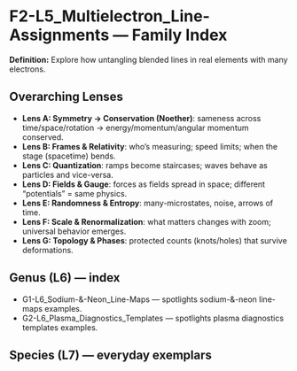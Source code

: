 # F2-L5_Multielectron_Line-Assignments — Family Index
**Definition:** Explore how untangling blended lines in real elements with many electrons.

## Overarching Lenses

- **Lens A: Symmetry -> Conservation (Noether)**: sameness across time/space/rotation → energy/momentum/angular momentum conserved.
- **Lens B: Frames & Relativity**: who’s measuring; speed limits; when the stage (spacetime) bends.
- **Lens C: Quantization**: ramps become staircases; waves behave as particles and vice-versa.
- **Lens D: Fields & Gauge**: forces as fields spread in space; different “potentials” = same physics.
- **Lens E: Randomness & Entropy**: many-microstates, noise, arrows of time.
- **Lens F: Scale & Renormalization**: what matters changes with zoom; universal behavior emerges.
- **Lens G: Topology & Phases**: protected counts (knots/holes) that survive deformations.

## Genus (L6) — index
- G1-L6_Sodium-&-Neon_Line-Maps — spotlights sodium-&-neon line-maps examples.
- G2-L6_Plasma_Diagnostics_Templates — spotlights plasma diagnostics templates examples.

## Species (L7) — everyday exemplars
